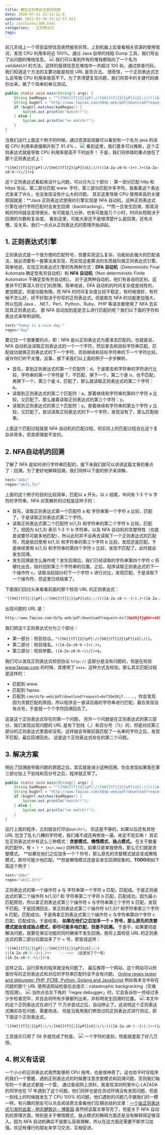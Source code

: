 ```yaml
---
title: 藏在正则表达式里的陷阱
date: 2020-07-21 22:11:12.0
updated: 2022-03-30 23:12:57.413
url: /archives/300.html
categories: - 正则表达式
tags: 
---
```




前几天线上一个项目监控信息突然报告异常，上到机器上后查看相关资源的使用情况，发现 CPU 利用率将近 100%。通过 Java 自带的线程 Dump 工具，我们导出了出问题的堆栈信息。 ![](https://images-aiyc-1301641396.cos.ap-guangzhou.myqcloud.com/20200721220409.png) 我们可以看到所有的堆栈都指向了一个名为 validateUrl 的方法，这样的报错信息在堆栈中一共超过 100 处。通过排查代码，我们知道这个方法的主要功能是校验 URL 是否合法。 很奇怪，一个正则表达式怎么会导致 CPU 利用率居高不下。为了弄清楚复现问题，我们将其中的关键代码摘抄出来，做了个简单的单元测试。

```java
public static void main(String[] args) {
    String badRegex = "^([hH][tT]{2}[pP]://[hH][tT]{2}[pP][sS]://)(([A-Za-z0-9-~]+).)+([A-Za-z0-9-~\\\\/])+$";
    String bugUrl = "http://www.fapiao.com/dddp-web/pdf/download?request=6e7JGxxxxx4ILd-kExxxxxxxqJ4-CHLmqVnenXC692m74H38sdfdsazxcUmfcOH2fAfY1Vw__%5EDadIfJgiEf";
    if (bugUrl.matches(badRegex)) {
        System.out.println("match!!");
    } else {
        System.out.println("no match!!");
    }
}
```

当我们运行上面这个例子的时候，通过资源监视器可以看到有一个名为 java 的进程 CPU 利用率直接飙升到了 91.4% 。 ![](https://images-aiyc-1301641396.cos.ap-guangzhou.myqcloud.com/20200721220424.png) 看到这里，我们基本可以推断，这个正则表达式就是导致 CPU 利用率居高不下的凶手！ 于是，我们将排错的重点放在了那个正则表达式上：

```regex
^([hH][tT]{2}[pP]://[hH][tT]{2}[pP][sS]://)(([A-Za-z0-9-~]+).)+([A-Za-z0-9-~\\/])+$
```

这个正则表达式看起来没什么问题，可以分为三个部分： 第一部分匹配 http 和 https 协议，第二部分匹配 www. 字符，第三部分匹配许多字符。我看着这个表达式发呆了许久，也没发现没有什么大的问题。 其实这里导致 CPU 使用率高的关键原因就是：**Java 正则表达式使用的引擎实现是 NFA 自动机，这种正则表达式引擎在进行字符匹配时会发生回溯（backtracking）。**而一旦发生回溯，那其消耗的时间就会变得很长，有可能是几分钟，也有可能是几个小时，时间长短取决于回溯的次数和复杂度。 看到这里，可能大家还不是很清楚什么是回溯，还有点懵。没关系，我们一点点从正则表达式的原理开始讲起。

## 1\. 正则表达式引擎

正则表达式是一个很方便的匹配符号，但要实现这么复杂，功能如此强大的匹配语法，就必须要有一套算法来实现，而实现这套算法的东西就叫做正则表达式引擎。简单地说，实现正则表达式引擎的有两种方式：**DFA 自动机**（Deterministic Final Automata 确定型有穷自动机）和 **NFA 自动机**（Non deterministic Finite Automaton 不确定型有穷自动机）。 对于这两种自动机，他们有各自的区别，这里并不打算深入将它们的原理。简单地说，DFA 自动机的时间复杂度是线性的，更加稳定，但是功能有限。而 NFA 的时间复杂度比较不稳定，有时候很好，有时候不怎么好，好不好取决于你写的正则表达式。但是胜在 NFA 的功能更加强大，所以包括 Java 、.NET、Perl、Python、Ruby、PHP 等语言都使用了 NFA 去实现其正则表达式。 那 NFA 自动加到底是怎么进行匹配的呢？我们以下面的字符和表达式来举例说明。

```python
text="Today is a nice day."
regex="day"
```

要记住一个很重要的点，即：NFA 是以正则表达式为基准去匹配的。也就是说，NFA 自动机会读取正则表达式的一个一个字符，然后拿去和目标字符串匹配，匹配成功就换正则表达式的下一个字符，否则继续和目标字符串的下一个字符比较。或许你们听不太懂，没事，接下来我们以上面的例子一步步解析。

*   首先，拿到正则表达式的第一个匹配符：d。于是那去和字符串的字符进行比较，字符串的第一个字符是 T，不匹配，换下一个。第二个是 o，也不匹配，再换下一个。第三个是 d，匹配了，那么就读取正则表达式的第二个字符：a。
*   读取到正则表达式的第二个匹配符：a。那着继续和字符串的第四个字符 a 比较，又匹配了。那么接着读取正则表达式的第三个字符：y。
*   读取到正则表达式的第三个匹配符：y。那着继续和字符串的第五个字符 y 比较，又匹配了。尝试读取正则表达式的下一个字符，发现没有了，那么匹配结束。

上面这个匹配过程就是 NFA 自动机的匹配过程，但实际上的匹配过程会比这个复杂非常多，但其原理是不变的。

## 2\. NFA自动机的回溯

了解了 NFA 是如何进行字符串匹配的，接下来我们就可以讲讲这篇文章的重点了：回溯。为了更好地解释回溯，我们同样以下面的例子来讲解。

```python
text="abbc"
regex="ab{1,3}c"
```

上面的这个例子的目的比较简单，匹配以 a 开头，以 c 结尾，中间有 1-3 个 b 字符的字符串。NFA 对其解析的过程是这样子的：

*   首先，读取正则表达式第一个匹配符 a 和 字符串第一个字符 a 比较，匹配了。于是读取正则表达式第二个字符。
*   读取正则表达式第二个匹配符 b{1,3} 和字符串的第二个字符 b 比较，匹配了。但因为 b{1,3} 表示 1-3 个 b 字符串，以及 NFA 自动机的贪婪特性（也就是说要尽可能多地匹配），所以此时并不会再去读取下一个正则表达式的匹配符，而是依旧使用 b{1,3} 和字符串的第三个字符 b 比较，发现还是匹配。于是继续使用 b{1,3} 和字符串的第四个字符 c 比较，发现不匹配了。此时就会发生回溯。
*   发生回溯是怎么操作呢？发生回溯后，我们已经读取的字符串第四个字符 c 将被吐出去，指针回到第三个字符串的位置。之后，程序读取正则表达式的下一个操作符 c，读取当前指针的下一个字符 c 进行对比，发现匹配。于是读取下一个操作符，但这里已经结束了。

下面我们回过头来看看前面的那个校验 URL 的正则表达式：

```python
^([hH][tT]{2}[pP]://[hH][tT]{2}[pP][sS]://)(([A-Za-z0-9-~]+).)+([A-Za-z0-9-~\\/])+$
```

出现问题的 URL 是：

```python
http://www.fapiao.com/dzfp-web/pdf/download?request=6e7JGm38jfjghVrv4ILd-kEn64HcUX4qL4a4qJ4-CHLmqVnenXC692m74H5oxkjgdsYazxcUmfcOH2fAfY1Vw__%5EDadIfJgiEf
```

我们把这个正则表达式分为三个部分：

*   第一部分：校验协议。`^([hH][tT]{2}[pP]://[hH][tT]{2}[pP][sS]://)`。
*   第二部分：校验域名。`(([A-Za-z0-9-~]+).)+`。
*   第三部分：校验参数。`([A-Za-z0-9-~\\/])+$`。

我们可以发现正则表达式校验协议 `http://` 这部分是没有问题的，但是在校验 www.fapiao.com 的时候，其使用了 `xxxx.` 这种方式去校验。那么其实匹配过程是这样的：

*   匹配到 www.
*   匹配到 fapiao.
*   匹配到 `com/dzfp-web/pdf/download?request=6e7JGm38jf.....`，你会发现因为贪婪匹配的原因，所以程序会一直读后面的字符串进行匹配，最后发现没有点号，于是就一个个字符回溯回去了。

这是这个正则表达式存在的第一个问题。 另外一个问题是在正则表达式的第三部分，我们发现出现问题的 URL 是有下划线（\_）和百分号（%）的，但是对应第三部分的正则表达式里面却没有。这样就会导致前面匹配了一长串的字符之后，发现不匹配，最后回溯回去。 这是这个正则表达式存在的第二个问题。

## 3\. 解决方案

明白了回溯是导致问题的原因之后，其实就是减少这种回溯，你会发现如果我在第三部分加上下划线和百分号之后，程序就正常了。

```java
public static void main(String[] args) {
    String badRegex = "^([hH][tT]{2}[pP]://[hH][tT]{2}[pP][sS]://)(([A-Za-z0-9-~]+).)+([A-Za-z0-9-~_%\\\\/])+$";
    String bugUrl = "http://www.fapiao.com/dddp-web/pdf/download?request=6e7JGxxxxx4ILd-kExxxxxxxqJ4-CHLmqVnenXC692m74H38sdfdsazxcUmfcOH2fAfY1Vw__%5EDadIfJgiEf";
    if (bugUrl.matches(badRegex)) {
        System.out.println("match!!");
    } else {
        System.out.println("no match!!");
    }
}
```

运行上面的程序，立刻就会打印出`match!!`。 但这是不够的，如果以后还有其他 URL 包含了乱七八糟的字符呢，我们难不成还再修改一遍。肯定不现实嘛！ 其实在正则表达式中有这么三种模式：**贪婪模式、懒惰模式、独占模式。** 在关于数量的匹配中，有 `+ ? * {min,max}` 四种两次，如果只是单独使用，那么它们就是贪婪模式。 **如果在他们之后加多一个 ? 符号，那么原先的贪婪模式就会变成懒惰模式，即尽可能少地匹配。**但是懒惰模式还是会发生回溯现象的。**TODO**例如下面这个例子：

```python
text="abbc"
regex="ab{1,3}?c"
```

正则表达式的第一个操作符 a 与 字符串第一个字符 a 匹配，匹配成。于是正则表达式的第二个操作符 b{1,3}? 和 字符串第二个字符 b 匹配，匹配成功。因为最小匹配原则，所以拿正则表达式第三个操作符 c 与字符串第三个字符 b 匹配，发现不匹配。于是回溯回去，拿正则表达式第二个操作符 b{1,3}? 和字符串第三个字符 b 匹配，匹配成功。于是再拿正则表达式第三个操作符 c 与字符串第四个字符 c 匹配，匹配成功。于是结束。 **如果在他们之后加多一个 + 符号，那么原先的贪婪模式就会变成独占模式，即尽可能多地匹配，但是不回溯。** 于是乎，如果要彻底解决问题，就要在保证功能的同时确保不发生回溯。我将上面校验 URL 的正则表达式的第二部分后面加多了个 + 号，即变成这样：

```python
^([hH][tT]{2}[pP]://[hH][tT]{2}[pP][sS]://)
(([A-Za-z0-9-~]+).)++    --->>> （这里加了个+号）
([A-Za-z0-9-~\\/])+$
```

这样之后，运行原有的程序就没有问题了。 最后推荐一个网站，这个网站可以检查你写的正则表达式和对应的字符串匹配时会不会有问题。 [Online regex tester and debugger: PHP, PCRE, Python, Golang and JavaScript](https://regex101.com/) 例如我本文中存在问题的那个 URL 使用该网站检查后会提示：catastrophic backgracking（灾难性回溯）。 ![](https://images-aiyc-1301641396.cos.ap-guangzhou.myqcloud.com/20200721220826.png) 当你点击左下角的「regex debugger」时，它会告诉你一共经过多少步检查完毕，并且会将所有步骤都列出来，并标明发生回溯的位置。 ![](https://images-aiyc-1301641396.cos.ap-guangzhou.myqcloud.com/20200721220854.png) 本文中的这个正则表达式在进行了 11 万步尝试之后，自动停止了。这说明这个正则表达式确实存在问题，需要改进。 但是当我用我们修改过的正则表达式进行测试，即下面这个正则表达式。

```python
^([hH][tT]{2}[pP]:\/\/[hH][tT]{2}[pP][sS]:\/\/)(([A-Za-z0-9-~]+).)++([A-Za-z0-9-~\\\/])+$
```

工具提示只用了 58 步就完成了检查。 ![](https://images-aiyc-1301641396.cos.ap-guangzhou.myqcloud.com/20200721220932.png) 一个字符的差别，性能就差距了好几万倍。

## 4\. 树义有话说

一个小小的正则表达式竟然能够把 CPU 拖垮，也是很神奇了。这也给平时写程序的我们一个警醒，遇到正则表达式的时候要注意贪婪模式和回溯问题，否则我们每写的一个表达式都是一个雷。 通过查阅网上资料，我发现深圳阿里中心 LAZADA 的同学也在 17 年遇到了这个问题。他们同样也是在测试环境没有发现问题，但是一到线上的时候就发生了 CPU 100% 的问题，他们遇到的问题几乎跟我们的一模一样。有兴趣的朋友可以点击阅读原文查看他们后期总结的文章：[一个由正则表达式引发的血案 - 明志健致远 - 博客园](http://www.cnblogs.com/study-everyday/p/7426862.html) 虽然把这篇文章写完了，但是关于 NFA 自动机的原理方面，特别是关于懒惰模式、独占模式的解释方面还是没有解释得足够深入。因为 NFA 自动机确实不是那么容易理解，所以在这方面还需要不断学习加强。欢迎有懂行的朋友来学习交流，互相促进。